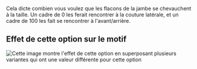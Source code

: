 Cela dicte combien vous voulez que les flacons de la jambe se chevauchent à la taille. Un cadre de 0 les ferait rencontrer à la couture latérale, et un cadre de 100 les fait se rencontrer à l'avant/arrière.

## Effet de cette option sur le motif

![Cette image montre l'effet de cette option en superposant plusieurs variantes qui ont une valeur différente pour cette option](waralee_waistoverlap_sample.svg "Effet de cette option sur le motif")
